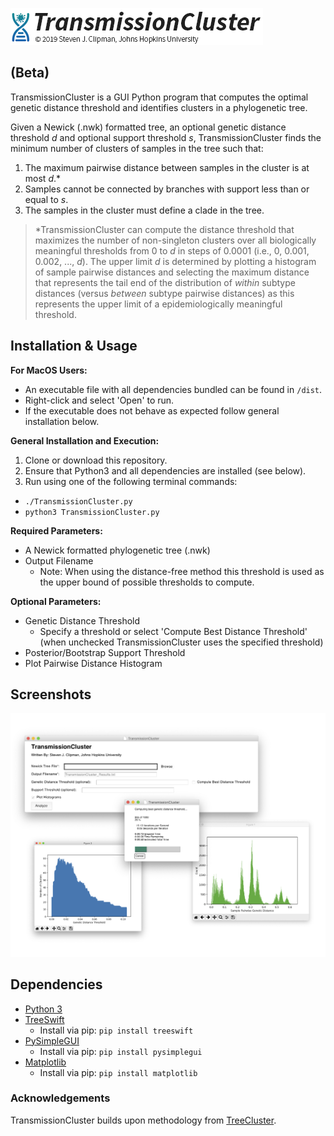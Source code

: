 ![logo](./resources/logo.png)
## (Beta)
  TransmissionCluster is a GUI Python program that computes the optimal genetic distance threshold and identifies clusters in a phylogenetic tree.

  Given a Newick (.nwk) formatted tree, an optional genetic distance threshold *d* and optional support threshold *s*, TransmissionCluster finds the minimum number of clusters of samples in the tree such that:

  1. The maximum pairwise distance between samples in the cluster is at most *d*.\*
  2. Samples cannot be connected by branches with support less than or equal to *s*.
  3. The samples in the cluster must define a clade in the tree.


  >\*TransmissionCluster can compute the distance threshold that maximizes the number of non-singleton clusters over all biologically meaningful thresholds from 0 to *d* in steps of 0.0001 (i.e., 0, 0.001, 0.002, ..., *d*). The upper limit *d* is determined by plotting a histogram of sample pairwise distances and selecting the maximum distance that represents the tail end of the distribution of *within* subtype distances (versus *between* subtype pairwise distances) as this represents the upper limit of a epidemiologically meaningful threshold.

## Installation & Usage

  **For MacOS Users:**
  - An executable file with all dependencies bundled can be found in `/dist`.
  - Right-click and select 'Open' to run.
  - If the executable does not behave as expected follow general installation below.

  **General Installation and Execution:**
  1. Clone or download this repository.
  2. Ensure that Python3 and all dependencies are installed (see below).
  3. Run using one of the following terminal commands:
  - `./TransmissionCluster.py`
  - `python3 TransmissionCluster.py`

  **Required Parameters:**
  - A Newick formatted phylogenetic tree (.nwk)
  - Output Filename
    - Note: When using the distance-free method this threshold is used as the upper bound of possible thresholds to compute.

  **Optional Parameters:**
  - Genetic Distance Threshold
    - Specify a threshold or select 'Compute Best Distance Threshold' (when unchecked TransmissionCluster uses the specified threshold)
  - Posterior/Bootstrap Support Threshold
  - Plot Pairwise Distance Histogram


## Screenshots
![Screenshot](./resources/s1.png)

## Dependencies
  * [Python 3](https://www.python.org/downloads/)
  * [TreeSwift](https://github.com/niemasd/TreeSwift)
    - Install via pip: `pip install treeswift`
  * [PySimpleGUI](https://pypi.org/project/PySimpleGUI/)
    - Install via pip: `pip install pysimplegui`
  * [Matplotlib](https://matplotlib.org/3.1.1/index.html)
    - Install via pip: `pip install matplotlib`



### Acknowledgements
TransmissionCluster builds upon methodology from [TreeCluster](https://github.com/niemasd/TreeCluster).
